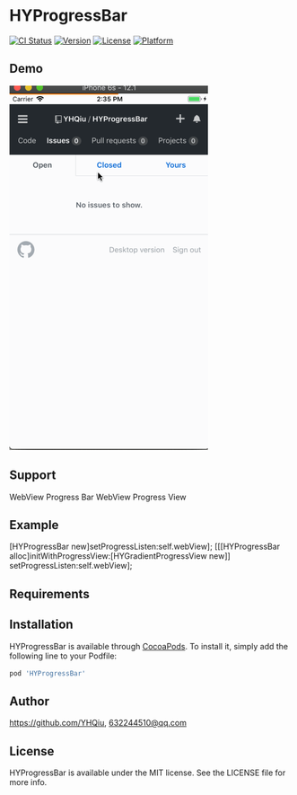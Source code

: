 # HYProgressBar

[![CI Status](https://img.shields.io/travis/https://github.com/YHQiu/HYProgressBar.svg?style=flat)](https://travis-ci.org/https://github.com/YHQiu/HYProgressBar)
[![Version](https://img.shields.io/cocoapods/v/HYProgressBar.svg?style=flat)](https://cocoapods.org/pods/HYProgressBar)
[![License](https://img.shields.io/cocoapods/l/HYProgressBar.svg?style=flat)](https://cocoapods.org/pods/HYProgressBar)
[![Platform](https://img.shields.io/cocoapods/p/HYProgressBar.svg?style=flat)](https://cocoapods.org/pods/HYProgressBar)
## Demo
![image](https://github.com/YHQiu/HYProgressBar/blob/master/show.gif)   
## Support
WebView Progress Bar
WebView Progress View


## Example

[HYProgressBar new]setProgressListen:self.webView];
[[[HYProgressBar alloc]initWithProgressView:[HYGradientProgressView new]] setProgressListen:self.webView];

## Requirements

## Installation

HYProgressBar is available through [CocoaPods](https://cocoapods.org). To install
it, simply add the following line to your Podfile:

```ruby
pod 'HYProgressBar'
```

## Author

https://github.com/YHQiu, 632244510@qq.com

## License

HYProgressBar is available under the MIT license. See the LICENSE file for more info.
